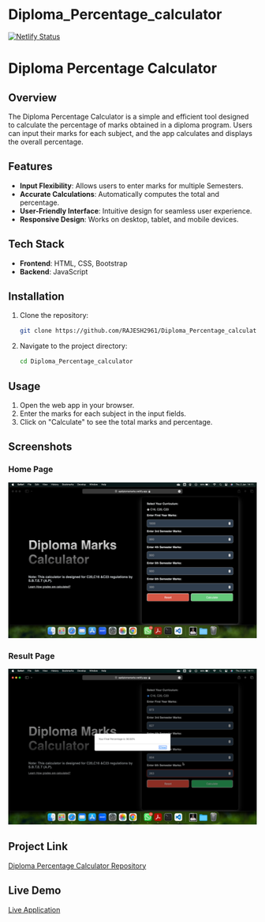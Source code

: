 # Diploma_Percentage_calculator
[![Netlify Status](https://api.netlify.com/api/v1/badges/4d5f772f-5f00-471e-a71b-3d5254c152fe/deploy-status)](https://app.netlify.com/sites/apdiplomamarks/deploys)

# Diploma Percentage Calculator

## Overview
The Diploma Percentage Calculator is a simple and efficient tool designed to calculate the percentage of marks obtained in a diploma program. Users can input their marks for each subject, and the app calculates and displays the overall percentage.

## Features
- **Input Flexibility**: Allows users to enter marks for multiple Semesters.
- **Accurate Calculations**: Automatically computes the total and percentage.
- **User-Friendly Interface**: Intuitive design for seamless user experience.
- **Responsive Design**: Works on desktop, tablet, and mobile devices.

## Tech Stack
- **Frontend**: HTML, CSS, Bootstrap
- **Backend**: JavaScript

## Installation
1. Clone the repository:
   ```bash
   git clone https://github.com/RAJESH2961/Diploma_Percentage_calculator.git
   ```
2. Navigate to the project directory:
   ```bash
   cd Diploma_Percentage_calculator
   ```

## Usage
1. Open the web app in your browser.
2. Enter the marks for each subject in the input fields.
3. Click on "Calculate" to see the total marks and percentage.

## Screenshots
### Home Page
![Home Page](https://github.com/RAJESH2961/Diploma_Percentage_calculator/blob/main/home.png)

### Result Page
![Home Page](https://github.com/RAJESH2961/Diploma_Percentage_calculator/blob/main/result.png)

## Project Link
[Diploma Percentage Calculator Repository](https://github.com/RAJESH2961/Diploma_Percentage_calculator)

## Live Demo
[Live Application](https://apdiplomamarks.netlify.app/)


